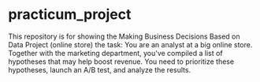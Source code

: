 # practicum_project
This repository is for showing the Making Business Decisions Based on Data Project (online store)
the task: You are an analyst at a big online store. Together with the marketing department, you've compiled a list of hypotheses that may help boost revenue.
You need to prioritize these hypotheses, launch an A/B test, and analyze the results.
